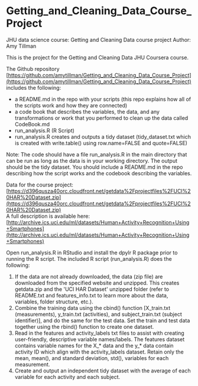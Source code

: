 # Getting_and_Cleaning_Data_Course_Project
JHU data science course: Getting and Cleaning Data course project
Author: Amy Tillman

This is the project for the Getting and Cleaning Data JHU Coursera course.

The Github repository [https://github.com/amytillman/Getting_and_Cleaning_Data_Course_Project](https://github.com/amytillman/Getting_and_Cleaning_Data_Course_Project) includes the following:
- a README.md in the repo with your scripts (this repo explains how all of the scripts work and how they are connected)
- a code book that describes the variables, the data, and any transformations or work that you performed to clean up the data called CodeBook.md 
- run_analysis.R (R Script)
- run_analysis.R creates and outputs a tidy dataset (tidy_dataset.txt which is created with write.table() using row.name=FALSE and quote=FALSE)

Note: The code should have a file run_analysis.R in the main directory that can be run as long as the data is in your working directory. The output should be the tidy dataset. You should include a README.md in the repo describing how the script works and the codebook describing the variables.

Data for the course project:
[https://d396qusza40orc.cloudfront.net/getdata%2Fprojectfiles%2FUCI%20HAR%20Dataset.zip](https://d396qusza40orc.cloudfront.net/getdata%2Fprojectfiles%2FUCI%20HAR%20Dataset.zip)  
A full description is available here:
[http://archive.ics.uci.edu/ml/datasets/Human+Activity+Recognition+Using+Smartphones](http://archive.ics.uci.edu/ml/datasets/Human+Activity+Recognition+Using+Smartphones)


Open run_analysis.R in RStudio and install the dpylr R package prior to running the R script. The included R script (run_analysis.R) does the following:
1) If the data are not already downloaded, the data (zip file) are downloaded from the specified website and unzipped. This creates getdata.zip and the 'UCI HAR Dataset' unzipped folder (refer to README.txt and features_info.txt to learn more about the data, variables, folder structure, etc.).
2) Combine the training data using the cbind() function [X_train.txt (measurements), y_train.txt (activities), and subject_train.txt (subject identifier)], and do the same for the test data. Set the train and test data together using the rbind() function to create one dataset.
3) Read in the features and activity_labels txt files to assist with creating user-friendly, descriptive variable names/labels. The features dataset contains variable names for the X_* data and the y_* data contain activity ID which align with the activity_labels dataset. Retain only the mean, mean(), and standard deviation, std(), variables for each measurement. 
4) Create and output an independent tidy dataset with the average of each variable for each activity and each subject.


   
   